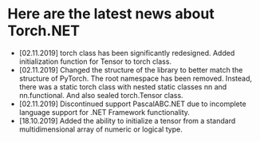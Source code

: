 # Here are the latest news about Torch.NET

* [02.11.2019] torch class has been significantly redesigned. Added initialization function for Tensor to torch class.
* [02.11.2019] Changed the structure of the library to better match the structure of PyTorch. The root namespace has been removed. Instead, there was a static torch class with nested static classes nn and nn.functional. And also sealed torch.Tensor class.
* [02.11.2019] Discontinued support PascalABC.NET due to incomplete language support for .NET Framework functionality.
* [18.10.2019] Added the ability to initialize a tensor from a standard multidimensional array of numeric or logical type.
